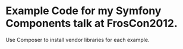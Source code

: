 # Example Code for my Symfony Components talk at FrosCon2012.

Use Composer to install vendor libraries for each example.